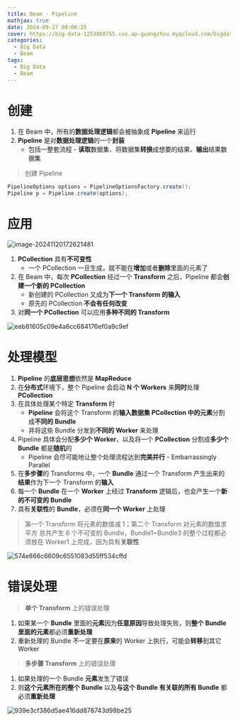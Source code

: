 ```yaml
---
title: Beam - Pipeline
mathjax: true
date: 2024-09-27 00:06:25
cover: https://big-data-1253868755.cos.ap-guangzhou.myqcloud.com/bigdata-beam-pipeline.webp
categories:
  - Big Data
  - Beam
tags:
  - Big Data
  - Beam
---
```


# 创建

1. 在 Beam 中，所有的**数据处理逻辑**都会被抽象成 **Pipeline** 来运行
2. **Pipeline** 是对**数据处理逻辑**的一个**封装**
   - 包括一整套流程 - **读取**数据集、将数据集**转换**成想要的结果、**输出**结果数据集

<!-- more -->

> 创建 Pipeline

```java
PipelineOptions options = PipelineOptionsFactory.create();
Pipeline p = Pipeline.create(options);
```

# 应用

![image-20241120172621481](https://big-data-1253868755.cos.ap-guangzhou.myqcloud.com/image-20241120172621481.png)

1. **PCollection** 具有**不可变性**
   - 一个 PCollection 一旦生成，就不能在**增加**或者**删除**里面的元素了
2. 在 Beam 中，每次 **PCollection** 经过一个 **Transform** 之后，Pipeline 都会**创建一个新的 PCollection**
   - 新创建的 PCollection 又成为**下一个 Transform 的输入**
   - 原先的 PCollection **不会有任何改变**
3. 对**同一个 PCollection** 可以应用**多种不同的 Transform**

![eeb81605c09e4a6cc684176ef0a9c9ef](https://big-data-1253868755.cos.ap-guangzhou.myqcloud.com/eeb81605c09e4a6cc684176ef0a9c9ef.jpg)

# 处理模型

1. **Pipeline** 的**底层思想**依然是 **MapReduce**
2. 在**分布式**环境下，整个 Pipeline 会启动 **N 个 Workers** 来**同时**处理 **PCollection**
3. 在具体处理某个特定 **Transform** 时
   - **Pipeline** 会将这个 Transform 的**输入数据集 PCollection 中的元素**分割成**不同的 Bundle**
   - 并将这些 Bundle 分发到**不同的 Worker** 来处理
4. Pipeline 具体会分配**多少个 Worker**，以及将一个 **PCollection** 分割成**多少个 Bundle** 都是**随机**的
   - Pipeline 会尽可能地让整个处理流程达到**完美并行** - Embarrassingly Parallel
5. 在**多步骤**的 Transforms 中，一个 **Bundle** 通过一个 Transform 产生出来的**结果**作为下一个 Transform 的**输入**
6. 每一个 **Bundle** 在一个 **Worker** 上经过 **Transform** 逻辑后，也会产生一个**新的不可变的 Bundle**
7. 具有**关联性**的 **Bundle**，必须在**同一个 Worker** 上处理

> 第一个 Transform 将元素的数值减 1；第二个 Transform 对元素的数值求平方
> 总共产生 6 个不可变的 Bundle，Bundle1~Bundle3 的整个过程都必须放在 Worker1 上完成，因为具有**关联性**

![574e866c6609c6551083d55ff534cffd](https://big-data-1253868755.cos.ap-guangzhou.myqcloud.com/574e866c6609c6551083d55ff534cffd.webp)

# 错误处理

> **单个 Transform** 上的错误处理

1. 如果某一个 **Bundle** 里面的**元素**因为**任意原因**导致处理失败，则**整个 Bundle 里面的元素**都必须**重新处理**
2. 重新处理的 Bundle 不一定要在**原来**的 Worker 上执行，可能会**转移**到其它 Worker

> **多步骤 Transform** 上的错误处理

1. 如果处理的一个 Bundle **元素**发生了错误
2. 则**这个元素所在的整个 Bundle** 以及**与这个 Bundle 有关联的所有 Bundle** 都必须**重新处理**

![939e3cf386d5ae416dd878743d98be25](https://big-data-1253868755.cos.ap-guangzhou.myqcloud.com/939e3cf386d5ae416dd878743d98be25.jpg)
